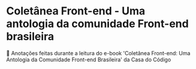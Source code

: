 # Coletânea Front-end - Uma antologia da comunidade Front-end brasileira

📓 Anotações feitas durante a leitura do e-book 'Coletânea Front-end: Uma Antologia da Comunidade Front-end Brasileira' da Casa do Código